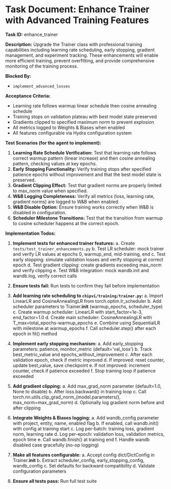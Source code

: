 # Task Document: Enhance Trainer with Advanced Training Features

**Task ID:** enhance_trainer

**Description:**
Upgrade the Trainer class with professional training capabilities including learning rate scheduling, early stopping, gradient management, and experiment tracking. These enhancements will enable more efficient training, prevent overfitting, and provide comprehensive monitoring of the training process.

**Blocked By:**
- `implement_advanced_losses`

**Acceptance Criteria:**
- Learning rate follows warmup linear schedule then cosine annealing schedule
- Training stops on validation plateau with best model state preserved
- Gradients clipped to specified maximum norm to prevent explosion
- All metrics logged to Weights & Biases when enabled
- All features configurable via Hydra configuration system

**Test Scenarios (for the agent to implement):**
1. **Learning Rate Schedule Verification:** Test that learning rate follows correct warmup pattern (linear increase) and then cosine annealing pattern, checking values at key epochs.
2. **Early Stopping Functionality:** Verify training stops after specified patience epochs without improvement and that the best model state is preserved.
3. **Gradient Clipping Effect:** Test that gradient norms are properly limited to max_norm value when specified.
4. **W&B Logging Completeness:** Verify all metrics (loss, learning rate, gradient norms) are logged to W&B when enabled.
5. **W&B Disable Option:** Ensure training works correctly when W&B is disabled in configuration.
6. **Scheduler Milestone Transitions:** Test that the transition from warmup to cosine scheduler happens at the correct epoch.

**Implementation Todos:**
1. **Implement tests for enhanced trainer features:**
   a. Create `tests/test_trainer_enhancements.py`
   b. Test LR scheduler: mock trainer and verify LR values at epochs 0, warmup_end, mid-training, end
   c. Test early stopping: simulate validation losses and verify stopping at correct epoch
   d. Test gradient clipping: create gradients exceeding max_norm and verify clipping
   e. Test W&B integration: mock wandb.init and wandb.log, verify correct calls

2. **Ensure tests fail:** Run tests to confirm they fail before implementation

3. **Add learning rate scheduling to `chipvi/training/trainer.py`:**
   a. Import LinearLR and CosineAnnealingLR from torch.optim.lr_scheduler
   b. Add scheduler parameters to Trainer.__init__ (warmup_epochs, scheduler_type)
   c. Create warmup scheduler: LinearLR with start_factor=1e-3, end_factor=1.0
   d. Create main scheduler: CosineAnnealingLR with T_max=total_epochs-warmup_epochs
   e. Combine using SequentialLR with milestone at warmup_epochs
   f. Call scheduler.step() after each epoch in fit() method

4. **Implement early stopping mechanism:**
   a. Add early_stopping parameters: patience, monitor_metric (default='val_loss')
   b. Track best_metric_value and epochs_without_improvement
   c. After each validation epoch, check if metric improved
   d. If improved: reset counter, update best_value, save checkpoint
   e. If not improved: increment counter, check if patience exceeded
   f. Stop training loop if patience exceeded

5. **Add gradient clipping:**
   a. Add max_grad_norm parameter (default=1.0, None to disable)
   b. After loss.backward() in training loop
   c. Call torch.nn.utils.clip_grad_norm_(model.parameters(), max_norm=max_grad_norm)
   d. Optionally log gradient norm before and after clipping

6. **Integrate Weights & Biases logging:**
   a. Add wandb_config parameter with project, entity, name, enabled flag
   b. If enabled, call wandb.init() with config at training start
   c. Log per-batch: training loss, gradient norm, learning rate
   d. Log per-epoch: validation loss, validation metrics, epoch time
   e. Call wandb.finish() at training end
   f. Handle wandb disabled case gracefully (no-op logging)

7. **Make all features configurable:**
   a. Accept config dict/DictConfig in Trainer.__init__
   b. Extract scheduler_config, early_stopping_config, wandb_config
   c. Set defaults for backward compatibility
   d. Validate configuration parameters

8. **Ensure all tests pass:** Run full test suite
